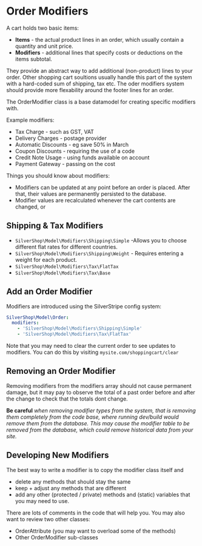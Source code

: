 # Order Modifiers

A cart holds two basic items: 

 * __Items__ - the actual product lines in an order, which usually contain a quantity and unit price.
 * __Modifiers__ - additional lines that specify costs or deductions on the items subtotal.

They provide an abstract way to add additional (non-product) lines to your order.
Other shopping cart soultions usually handle this part of the system with a hard-coded sum of shipping, tax etc.
The oder modifiers system should provide more flexability around the footer lines for an order.

The OrderModifier class is a base datamodel for creating specific modifiers with.

Example modifiers:

 * Tax Charge - such as GST, VAT
 * Delivery Charges - postage provider
 * Automatic Discounts - eg save 50% in March
 * Coupon Discounts - requiring the use of a code
 * Credit Note Usage - using funds available on account
 * Payment Gateway - passing on the cost
 
Things you should know about modifiers:

 * Modifiers can be updated at any point before an order is placed. After that, their values are permanently persisted to the database.
 * Modifier values are recalculated whenever the cart contents are changed, or 


## Shipping & Tax Modifiers

 * `SilverShop\Model\Modifiers\Shipping\Simple` -Allows you to choose different flat rates for different countries.
 * `SilverShop\Model\Modifiers\Shipping\Weight` - Requires entering a weight for each product.
 * `SilverShop\Model\Modifiers\Tax\FlatTax`
 * `SilverShop\Model\Modifiers\Tax\Base`

## Add an Order Modifier

Modifiers are introduced using the SilverStripe config system:

```yaml
SilverShop\Model\Order:
  modifiers:
    - 'SilverShop\Model\Modifiers\Shipping\Simple'
    - 'SilverShop\Model\Modifiers\Tax\FlatTax'
```

Note that you may need to clear the current order to see updates to modifiers. You can do this by visiting `mysite.com/shoppingcart/clear`
  
## Removing an Order Modifier

Removing modifiers from the modifiers array should not cause permanent damage, but it may pay to observe the total of a past 
order before and after the change to check that the totals dont change.

**Be careful** *when removing modifier types from the system, that is removing them completely from the code base, where running dev/build would remove them from the database. This may cause the modifier table to be removed from the database, which could remove historical data from your site.*

## Developing New Modifiers

The best way to write a modifier is to copy the modifier class itself and 

  * delete any methods that should stay the same
  * keep + adjust any methods that are different
  * add any other (protected / private) methods and (static) variables that you may need to use. 

There are lots of comments in the code that will help you.  You may also want to review two other classes:

  * OrderAttribute (you may want to overload some of the methods)
  * Other OrderModifier sub-classes
